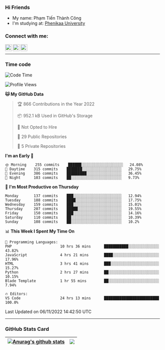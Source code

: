 ### Hi Friends

- My name: Phạm Tiến Thành Công
- I'm studying at: [Phenikaa University]


### Connect with me:
[<img align="left" alt="PhamTienThanhCong | Facebook" width="22px" src="https://upload.wikimedia.org/wikipedia/commons/thumb/1/16/Facebook-icon-1.png/640px-Facebook-icon-1.png" />][facebook]
[<img align="left" alt="PhamTienThanhCong | Zalo" width="22px" src="https://www.anphatpc.com.vn/template/anphat_2020v2/images/icon-zalo.jpg" />][zalo]
[<img align="left" alt="PhamTienThanhCong | LinkedIn" width="22px" src="https://cdn3.iconfinder.com/data/icons/inficons/512/linkedin.png" />][linkedin]

<br />

---

### Time code

<!--START_SECTION:waka-->
![Code Time](http://img.shields.io/badge/Code%20Time-673%20hrs%2019%20mins-blue)

![Profile Views](http://img.shields.io/badge/Profile%20Views-9-blue)

**🐱 My GitHub Data** 

> 🏆 866 Contributions in the Year 2022
 > 
> 📦 952.1 kB Used in GitHub's Storage 
 > 
> 🚫 Not Opted to Hire
 > 
> 📜 29 Public Repositories 
 > 
> 🔑 5 Private Repositories  
 > 
**I'm an Early 🐤** 

```text
🌞 Morning    255 commits    ██████░░░░░░░░░░░░░░░░░░░   24.08% 
🌆 Daytime    315 commits    ███████░░░░░░░░░░░░░░░░░░   29.75% 
🌃 Evening    386 commits    █████████░░░░░░░░░░░░░░░░   36.45% 
🌙 Night      103 commits    ██░░░░░░░░░░░░░░░░░░░░░░░   9.73%

```
📅 **I'm Most Productive on Thursday** 

```text
Monday       137 commits    ███░░░░░░░░░░░░░░░░░░░░░░   12.94% 
Tuesday      188 commits    ████░░░░░░░░░░░░░░░░░░░░░   17.75% 
Wednesday    159 commits    ███░░░░░░░░░░░░░░░░░░░░░░   15.01% 
Thursday     207 commits    █████░░░░░░░░░░░░░░░░░░░░   19.55% 
Friday       150 commits    ███░░░░░░░░░░░░░░░░░░░░░░   14.16% 
Saturday     110 commits    ██░░░░░░░░░░░░░░░░░░░░░░░   10.39% 
Sunday       108 commits    ██░░░░░░░░░░░░░░░░░░░░░░░   10.2%

```


📊 **This Week I Spent My Time On** 

```text
💬 Programming Languages: 
PHP                      10 hrs 36 mins      ███████████░░░░░░░░░░░░░░   43.82% 
JavaScript               4 hrs 21 mins       ████░░░░░░░░░░░░░░░░░░░░░   17.96% 
HTML                     3 hrs 41 mins       ███░░░░░░░░░░░░░░░░░░░░░░   15.27% 
Python                   2 hrs 27 mins       ██░░░░░░░░░░░░░░░░░░░░░░░   10.15% 
Blade Template           1 hr 55 mins        ██░░░░░░░░░░░░░░░░░░░░░░░   7.94%

🔥 Editors: 
VS Code                  24 hrs 13 mins      █████████████████████████   100.0%

```


 Last Updated on 06/11/2022 14:42:50 UTC
<!--END_SECTION:waka-->

---

### GitHub Stats Card

| <a href="https://github.com/phamtienthanhcong"><img align="center" src="https://github-readme-stats.vercel.app/api?username=PhamTienThanhCong&show_icons=true&include_all_commits=true&theme=buefy&hide_border=true&theme=ocean_dark" alt="Anurag's github stats" /></a> | <a href="https://github.com/phamtienthanhcong"><img align="center" src="https://github-readme-stats.vercel.app/api/top-langs/?username=PhamTienThanhCong&layout=compact&theme=buefy&hide_border=true&theme=ocean_dark" /></a> |
| ------------- | ------------- |

[Phenikaa University]: https://phenikaa-uni.edu.vn/vi
[facebook]: https://www.facebook.com/phamtienthanhcong
[linkedin]: https://linkedin.com/in/phamtienthanhcong
[zalo]: https://zalo.me/0396396332
[tiktok]: https://www.tiktok.com/@phamtienthanhcong
[web]: https://github.com/PhamTienThanhCong/web_dev
[min project]: https://github.com/PhamTienThanhCong/Project-Of-Web
[c and cpp]: https://github.com/PhamTienThanhCong/Code_C_and_Cpro
[python]: https://github.com/PhamTienThanhCong/Python_beginer
